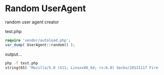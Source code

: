 # Random UserAgent
random user agent creator

test.php
```php
require 'vendor/autoload.php';
var_dump( UserAgent::random() );
```

output...
```sh
php -f test.php
string(65) "Mozilla/5.0 (X11; Linuxx86_64; rv:6.0) Gecko/20131117 Firefox/3.8"
```
